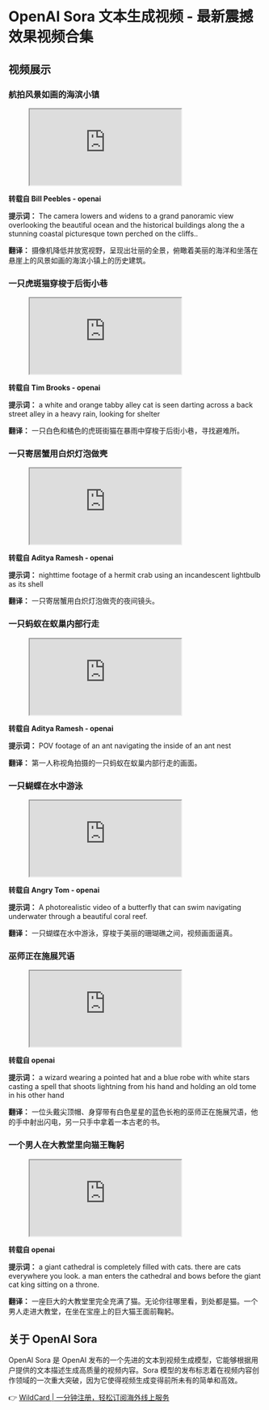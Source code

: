 # OpenAI Sora 文本生成视频 - 最新震撼效果视频合集

## 视频展示

### 航拍风景如画的海滨小镇

<figure><iframe src="https://player.bilibili.com/player.html?bvid=BV1aW421N7eB&amp;page=1&amp;autoplay=false"></iframe></figure>

**转载自 Bill Peebles - openai**

**提示词：** The camera lowers and widens to a grand panoramic view overlooking the beautiful ocean and the historical buildings along the a stunning coastal picturesque town perched on the cliffs..

**翻译：** 摄像机降低并放宽视野，呈现出壮丽的全景，俯瞰着美丽的海洋和坐落在悬崖上的风景如画的海滨小镇上的历史建筑。

### 一只虎斑猫穿梭于后街小巷

<figure><iframe src="https://player.bilibili.com/player.html?bvid=BV1or421W7ME&amp;page=1&amp;autoplay=false"></iframe></figure>

**转载自 Tim Brooks - openai**

**提示词：** a white and orange tabby alley cat is seen darting across a back street alley in a heavy rain, looking for shelter

**翻译：** 一只白色和橘色的虎斑街猫在暴雨中穿梭于后街小巷，寻找避难所。

### 一只寄居蟹用白炽灯泡做壳

<figure><iframe src="https://player.bilibili.com/player.html?bvid=BV11Z421m7TC&amp;page=1&amp;autoplay=false"></iframe></figure>

**转载自 Aditya Ramesh - openai**

**提示词：** nighttime footage of a hermit crab using an incandescent lightbulb as its shell

**翻译：** 一只寄居蟹用白炽灯泡做壳的夜间镜头。

### 一只蚂蚁在蚁巢内部行走

<figure><iframe src="https://player.bilibili.com/player.html?bvid=BV1TJ4m1s7TJ&amp;page=1&amp;autoplay=false"></iframe></figure>

**转载自 Aditya Ramesh - openai**

**提示词：** POV footage of an ant navigating the inside of an ant nest

**翻译：** 第一人称视角拍摄的一只蚂蚁在蚁巢内部行走的画面。

### 一只蝴蝶在水中游泳

<figure><iframe src="https://player.bilibili.com/player.html?bvid=BV1Y1421Z7nW&amp;page=1&amp;autoplay=false"></iframe></figure>

**转载自 Angry Tom - openai**

**提示词：** A photorealistic video of a butterfly that can swim navigating underwater through a beautiful coral reef.

**翻译：** 一只蝴蝶在水中游泳，穿梭于美丽的珊瑚礁之间，视频画面逼真。

### 巫师正在施展咒语

<figure><iframe src="https://player.bilibili.com/player.html?bvid=BV1XF4m177yf&amp;page=1&amp;autoplay=false"></iframe></figure>

**转载自 openai**

**提示词：** a wizard wearing a pointed hat and a blue robe with white stars casting a spell that shoots lightning from his hand and holding an old tome in his other hand

**翻译：** 一位头戴尖顶帽、身穿带有白色星星的蓝色长袍的巫师正在施展咒语，他的手中射出闪电，另一只手中拿着一本古老的书。

### 一个男人在大教堂里向猫王鞠躬

<figure><iframe src="https://player.bilibili.com/player.html?bvid=BV1yZ421m7kx&amp;page=1&amp;autoplay=false"></iframe></figure>

**转载自 openai**

**提示词：** a giant cathedral is completely filled with cats. there are cats everywhere you look. a man enters the cathedral and bows before the giant cat king sitting on a throne.

**翻译：** 一座巨大的大教堂里完全充满了猫。无论你往哪里看，到处都是猫。一个男人走进大教堂，在坐在宝座上的巨大猫王面前鞠躬。

## 关于 OpenAI Sora

OpenAI Sora 是 OpenAI 发布的一个先进的文本到视频生成模型，它能够根据用户提供的文本描述生成高质量的视频内容。Sora 模型的发布标志着在视频内容创作领域的一次重大突破，因为它使得视频生成变得前所未有的简单和高效。

👉 [WildCard | 一分钟注册，轻松订阅海外线上服务](https://bbtdd.com/WildCard)
